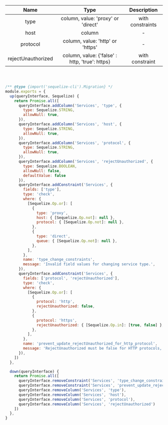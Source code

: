 
|        Name        |                      Type                      |   Description    |
| :----------------: | :--------------------------------------------: | :--------------: |
|        type        |       column, value: 'proxy' or 'direct'       | with constraints |
|        host        |                     column                     |        -         |
|      protocol      |        column, value: 'http' or 'https'        |        -         |
| rejectUnauthorized | column, value: {'false' : http, 'true': https} | with constraint  |



```javascript



/** @type {import('sequelize-cli').Migration} */
module.exports = {
  up(queryInterface, Sequelize) {
    return Promise.all([
      queryInterface.addColumn('Services', 'type', {
        type: Sequelize.STRING,
        allowNull: true,
      }),
      queryInterface.addColumn('Services', 'host', {
        type: Sequelize.STRING,
        allowNull: true,
      }),
      queryInterface.addColumn('Services', 'protocol', {
        type: Sequelize.STRING,
        allowNull: true,
      }),
      queryInterface.addColumn('Services', 'rejectUnauthorized', {
        type: Sequelize.BOOLEAN,
        allowNull: false,
        defaultValue: false
      }),
      queryInterface.addConstraint('Services', {
        fields: ['type'],
        type: 'check',
        where: {
          [Sequelize.Op.or]: [
            {
              type: 'proxy',
              host: { [Sequelize.Op.not]: null },
              protocol: { [Sequelize.Op.not]: null },
            },
            {
              type: 'direct',
              queue: { [Sequelize.Op.not]: null },
            },
          ],
        },
        name: 'type_change_constraints',
        message: 'Invalid field values for changing service type.',
      }),
      queryInterface.addConstraint('Services', {
        fields: ['protocol', 'rejectUnauthorized'],
        type: 'check',
        where: {
          [Sequelize.Op.or]: [
            {
              protocol: 'http',
              rejectUnauthorized: false,
            },
            {
              protocol: 'https',
              rejectUnauthorized: { [Sequelize.Op.in]: [true, false] },
            },
          ],
        },
        name: 'prevent_update_rejectUnauthorized_for_http_protocol',
        message: 'RejectUnauthorized must be false for HTTP protocols, and can be true or false for HTTPS protocols.',
      }),
    ])
  },

  down(queryInterface) {
    return Promise.all([
      queryInterface.removeConstraint('Services', 'type_change_constraints'),
      queryInterface.removeConstraint('Services', 'prevent_update_rejectUnauthorized_for_http_protocol'),
      queryInterface.removeColumn('Services', 'type'),
      queryInterface.removeColumn('Services', 'host'),
      queryInterface.removeColumn('Services', 'protocol'),
      queryInterface.removeColumn('Services', 'rejectUnauthorized')
    ])
  },
}
```
